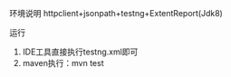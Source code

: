 环境说明
httpclient+jsonpath+testng+ExtentReport(Jdk8)

运行
1. IDE工具直接执行testng.xml即可
2. maven执行：mvn test

